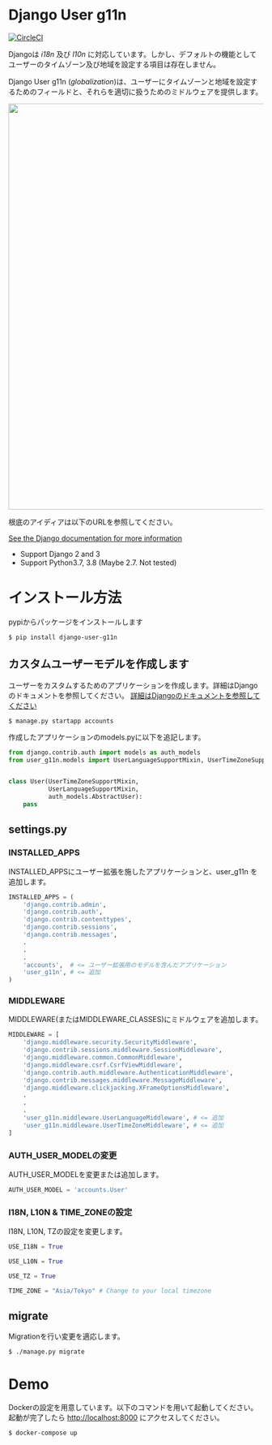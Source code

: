 Django User g11n
=========================================================================================

[![CircleCI](https://circleci.com/gh/salexkidd/django-user-g11n/tree/master.svg?style=svg)](https://circleci.com/gh/salexkidd/django-user-g11n/tree/master)

Djangoは *i18n* 及び *l10n* に対応しています。しかし、デフォルトの機能としてユーザーのタイムゾーン及び地域を設定する項目は存在しません。

Django User g11n (*globalization*)は、ユーザーにタイムゾーンと地域を設定するためのフィールドと、それらを適切に扱うためのミドルウェアを提供します。

<img src="https://raw.githubusercontent.com/wiki/salexkidd/django-user-g11n/imgs/example.gif" width="800px">

根底のアイディアは以下のURLを参照してください。

[See the Django documentation for more information](https://stackoverflow.com/questions/10235956/django-1-4-how-to-automatically-get-users-timezone-from-client)

- Support Django 2 and 3
- Support Python3.7, 3.8 (Maybe 2.7. Not tested)

# インストール方法

pypiからパッケージをインストールします

```shell
$ pip install django-user-g11n
```

## カスタムユーザーモデルを作成します

ユーザーをカスタムするためのアプリケーションを作成します。詳細はDjangoのドキュメントを参照してください。
[詳細はDjangoのドキュメントを参照してください](https://docs.djangoproject.com/en/3.0/topics/auth/customizing/)

```
$ manage.py startapp accounts
```

作成したアプリケーションのmodels.pyに以下を追記します。

```python
from django.contrib.auth import models as auth_models
from user_g11n.models import UserLanguageSupportMixin, UserTimeZoneSupportMixin


class User(UserTimeZoneSupportMixin,
           UserLanguageSupportMixin,
           auth_models.AbstractUser):
    pass
```

## settings.py

### INSTALLED_APPS

INSTALLED_APPSにユーザー拡張を施したアプリケーションと、user_g11n を追加します。

```python
INSTALLED_APPS = (
    'django.contrib.admin',
    'django.contrib.auth',
    'django.contrib.contenttypes',
    'django.contrib.sessions',
    'django.contrib.messages',
    .
    .
    .
    'accounts',  # <= ユーザー拡張用のモデルを含んだアプリケーション
    'user_g11n', # <= 追加
)
```

### MIDDLEWARE

MIDDLEWARE(またはMIDDLEWARE_CLASSES)にミドルウェアを追加します。

```python
MIDDLEWARE = [
    'django.middleware.security.SecurityMiddleware',
    'django.contrib.sessions.middleware.SessionMiddleware',
    'django.middleware.common.CommonMiddleware',
    'django.middleware.csrf.CsrfViewMiddleware',
    'django.contrib.auth.middleware.AuthenticationMiddleware',
    'django.contrib.messages.middleware.MessageMiddleware',
    'django.middleware.clickjacking.XFrameOptionsMiddleware',
    .
    .
    .
    'user_g11n.middleware.UserLanguageMiddleware', # <= 追加
    'user_g11n.middleware.UserTimeZoneMiddleware', # <= 追加
]
```

### AUTH_USER_MODELの変更

AUTH_USER_MODELを変更または追加します。

```python
AUTH_USER_MODEL = 'accounts.User'
```

### I18N, L10N & TIME_ZONEの設定

I18N, L10N, TZの設定を変更します。

```python
USE_I18N = True

USE_L10N = True

USE_TZ = True

TIME_ZONE = "Asia/Tokyo" # Change to your local timezone
```

## migrate

Migrationを行い変更を適応します。

```
$ ./manage.py migrate
```

# Demo

Dockerの設定を用意しています。以下のコマンドを用いて起動してください。起動が完了したら [http://localhost:8000](http://localhost:8000) にアクセスしてください。

```
$ docker-compose up
```


